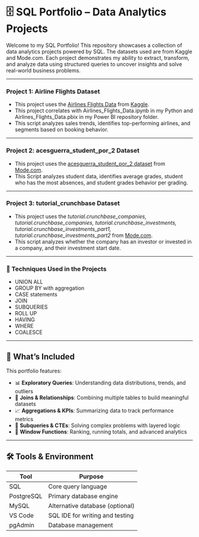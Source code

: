 # 🗄️ SQL Portfolio – Data Analytics Projects

Welcome to my SQL Portfolio! This repository showcases a collection of data analytics projects powered by SQL. The datasets used are from Kaggle and Mode.com. Each project demonstrates my ability to extract, transform, and analyze data using structured queries to uncover insights and solve real-world business problems.

---

### Project 1: Airline Flights Dataset
- This project uses the [Airlines Flights Data](https://www.kaggle.com/datasets/rohitgrewal/airlines-flights-data) from [Kaggle](https://www.kaggle.com/datasets).
- This project correlates with Airlines_Flights_Data.ipynb in my Python and Airlines_Flights_Data.pbix  in my Power BI repository folder.
- This script analyzes sales trends, identifies top-performing airlines, and segments based on booking behavior.

---
### Project 2: acesguerra_student_por_2 Dataset 
- This project uses the [acesguerra_student_por_2 dataset](https://app.mode.com/editor/crnldmm/reports/eef2d386da65/queries/1231415a261d) from [Mode.com](https://app.mode.com/home/).
- This Script analyzes student data, identifies average grades, student who has the most absences, and student grades behavior per grading.
---
### Project 3: tutorial_crunchbase Dataset 
- This project uses the *tutorial.crunchbase_companies, tutorial.crunchbase_companies, tutorial.crunchbase_investments, tutorial.crunchbase_investments_part1,  tutorial.crunchbase_investments_part2*  from [Mode.com](https://app.mode.com/home/).
- This script analyzes whether the company has an investor or invested in a company, and their investment start date.
---

### 🌟 Techniques Used in the Projects
- UNION ALL
- GROUP BY with aggregation
- CASE statements
- JOIN
- SUBQUERIES
- ROLL UP
- HAVING
- WHERE
- COALESCE

--- 

## 📌 What’s Included

This portfolio features:

- 📊 **Exploratory Queries**: Understanding data distributions, trends, and outliers
- 🔗 **Joins & Relationships**: Combining multiple tables to build meaningful datasets
- 📈 **Aggregations & KPIs**: Summarizing data to track performance metrics
- 🧠 **Subqueries & CTEs**: Solving complex problems with layered logic
- 🧮 **Window Functions**: Ranking, running totals, and advanced analytics

---

## 🛠️ Tools & Environment

| Tool        | Purpose                          |
|-------------|----------------------------------|
| SQL         | Core query language              |
| PostgreSQL  | Primary database engine          |
| MySQL       | Alternative database (optional)  |
| VS Code     | SQL IDE for writing and testing  |
| pgAdmin     | Database management              |



